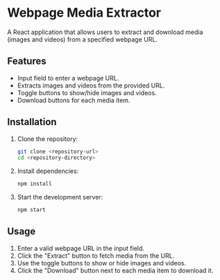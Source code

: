 # Webpage Media Extractor

A React application that allows users to extract and download media (images and videos) from a specified webpage URL.

## Features
- Input field to enter a webpage URL.
- Extracts images and videos from the provided URL.
- Toggle buttons to show/hide images and videos.
- Download buttons for each media item.

## Installation

1. Clone the repository:
   ```bash
   git clone <repository-url>
   cd <repository-directory>
   ```

2. Install dependencies:
   ```bash
   npm install
   ```

3. Start the development server:
   ```bash
   npm start
   ```

## Usage

1. Enter a valid webpage URL in the input field.
2. Click the "Extract" button to fetch media from the URL.
3. Use the toggle buttons to show or hide images and videos.
4. Click the "Download" button next to each media item to download it.


